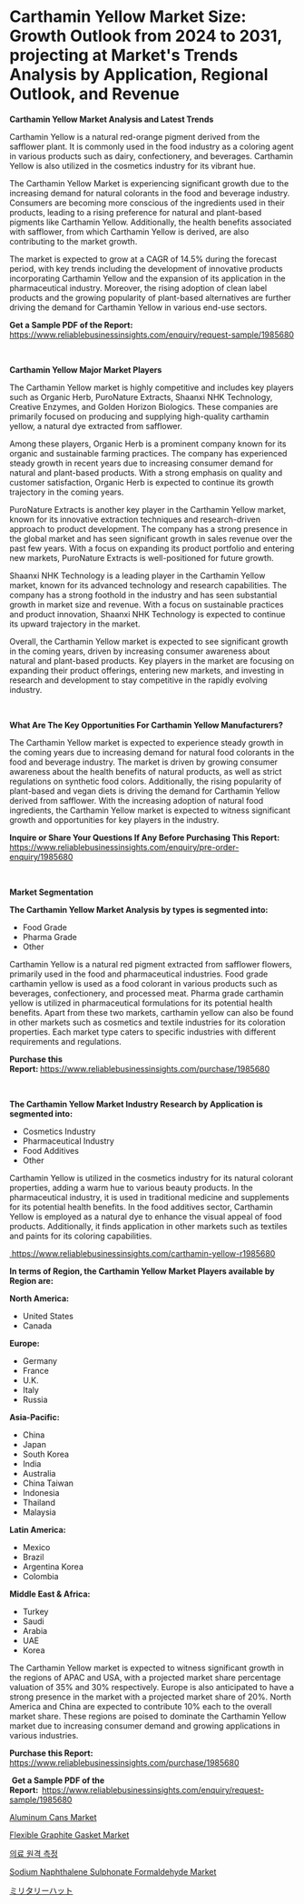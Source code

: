 <p><h1>Carthamin Yellow Market Size: Growth Outlook from 2024 to 2031, projecting at Market's Trends Analysis by Application, Regional Outlook, and Revenue</h1></p><p><strong>Carthamin Yellow Market Analysis and Latest Trends</strong></p>
<p><p>Carthamin Yellow is a natural red-orange pigment derived from the safflower plant. It is commonly used in the food industry as a coloring agent in various products such as dairy, confectionery, and beverages. Carthamin Yellow is also utilized in the cosmetics industry for its vibrant hue.</p><p>The Carthamin Yellow Market is experiencing significant growth due to the increasing demand for natural colorants in the food and beverage industry. Consumers are becoming more conscious of the ingredients used in their products, leading to a rising preference for natural and plant-based pigments like Carthamin Yellow. Additionally, the health benefits associated with safflower, from which Carthamin Yellow is derived, are also contributing to the market growth.</p><p>The market is expected to grow at a CAGR of 14.5% during the forecast period, with key trends including the development of innovative products incorporating Carthamin Yellow and the expansion of its application in the pharmaceutical industry. Moreover, the rising adoption of clean label products and the growing popularity of plant-based alternatives are further driving the demand for Carthamin Yellow in various end-use sectors.</p></p>
<p><strong>Get a Sample PDF of the Report:&nbsp;</strong> <a href="https://www.reliablebusinessinsights.com/enquiry/request-sample/1985680">https://www.reliablebusinessinsights.com/enquiry/request-sample/1985680</a></p>
<p>&nbsp;</p>
<p><strong>Carthamin Yellow Major Market Players</strong></p>
<p><p>The Carthamin Yellow market is highly competitive and includes key players such as Organic Herb, PuroNature Extracts, Shaanxi NHK Technology, Creative Enzymes, and Golden Horizo​​n Biologics. These companies are primarily focused on producing and supplying high-quality carthamin yellow, a natural dye extracted from safflower.</p><p>Among these players, Organic Herb is a prominent company known for its organic and sustainable farming practices. The company has experienced steady growth in recent years due to increasing consumer demand for natural and plant-based products. With a strong emphasis on quality and customer satisfaction, Organic Herb is expected to continue its growth trajectory in the coming years.</p><p>PuroNature Extracts is another key player in the Carthamin Yellow market, known for its innovative extraction techniques and research-driven approach to product development. The company has a strong presence in the global market and has seen significant growth in sales revenue over the past few years. With a focus on expanding its product portfolio and entering new markets, PuroNature Extracts is well-positioned for future growth.</p><p>Shaanxi NHK Technology is a leading player in the Carthamin Yellow market, known for its advanced technology and research capabilities. The company has a strong foothold in the industry and has seen substantial growth in market size and revenue. With a focus on sustainable practices and product innovation, Shaanxi NHK Technology is expected to continue its upward trajectory in the market.</p><p>Overall, the Carthamin Yellow market is expected to see significant growth in the coming years, driven by increasing consumer awareness about natural and plant-based products. Key players in the market are focusing on expanding their product offerings, entering new markets, and investing in research and development to stay competitive in the rapidly evolving industry.</p></p>
<p>&nbsp;</p>
<p><strong>What Are The Key Opportunities For Carthamin Yellow Manufacturers?</strong></p>
<p><p>The Carthamin Yellow market is expected to experience steady growth in the coming years due to increasing demand for natural food colorants in the food and beverage industry. The market is driven by growing consumer awareness about the health benefits of natural products, as well as strict regulations on synthetic food colors. Additionally, the rising popularity of plant-based and vegan diets is driving the demand for Carthamin Yellow derived from safflower. With the increasing adoption of natural food ingredients, the Carthamin Yellow market is expected to witness significant growth and opportunities for key players in the industry.</p></p>
<p><strong>Inquire or Share Your Questions If Any Before Purchasing This Report:</strong> <a href="https://www.reliablebusinessinsights.com/enquiry/pre-order-enquiry/1985680">https://www.reliablebusinessinsights.com/enquiry/pre-order-enquiry/1985680</a></p>
<p>&nbsp;</p>
<p><strong>Market Segmentation</strong></p>
<p><strong>The Carthamin Yellow Market Analysis by types is segmented into:</strong></p>
<p><ul><li>Food Grade</li><li>Pharma Grade</li><li>Other</li></ul></p>
<p><p>Carthamin Yellow is a natural red pigment extracted from safflower flowers, primarily used in the food and pharmaceutical industries. Food grade carthamin yellow is used as a food colorant in various products such as beverages, confectionery, and processed meat. Pharma grade carthamin yellow is utilized in pharmaceutical formulations for its potential health benefits. Apart from these two markets, carthamin yellow can also be found in other markets such as cosmetics and textile industries for its coloration properties. Each market type caters to specific industries with different requirements and regulations.</p></p>
<p><strong>Purchase this Report:&nbsp;</strong><a href="https://www.reliablebusinessinsights.com/purchase/1985680">https://www.reliablebusinessinsights.com/purchase/1985680</a></p>
<p>&nbsp;</p>
<p><strong>The Carthamin Yellow Market Industry Research by Application is segmented into:</strong></p>
<p><ul><li>Cosmetics Industry</li><li>Pharmaceutical Industry</li><li>Food Additives</li><li>Other</li></ul></p>
<p><p>Carthamin Yellow is utilized in the cosmetics industry for its natural colorant properties, adding a warm hue to various beauty products. In the pharmaceutical industry, it is used in traditional medicine and supplements for its potential health benefits. In the food additives sector, Carthamin Yellow is employed as a natural dye to enhance the visual appeal of food products. Additionally, it finds application in other markets such as textiles and paints for its coloring capabilities.</p></p>
<p><a href="https://www.reliablebusinessinsights.com/carthamin-yellow-r1985680">&nbsp;https://www.reliablebusinessinsights.com/carthamin-yellow-r1985680</a></p>
<p><strong>In terms of Region, the Carthamin Yellow Market Players available by Region are:</strong></p>
<p>
    <p> <strong> North America: </strong>
        <ul>
            <li>United States</li>
            <li>Canada</li>
        </ul>
        </p> 
    <p> <strong> Europe: </strong>
        <ul>
            <li>Germany</li>
            <li>France</li>
            <li>U.K.</li>
            <li>Italy</li>
            <li>Russia</li>
        </ul>
        </p> 
    <p> <strong> Asia-Pacific: </strong>
        <ul>
            <li>China</li>
            <li>Japan</li>
            <li>South Korea</li>
            <li>India</li>
            <li>Australia</li>
            <li>China Taiwan</li>
            <li>Indonesia</li>
            <li>Thailand</li>
            <li>Malaysia</li>
        </ul>
        </p> 
    <p> <strong> Latin America: </strong>
        <ul>
            <li>Mexico</li>
            <li>Brazil</li>
            <li>Argentina Korea</li>
            <li>Colombia</li>
        </ul>
        </p> 
    <p> <strong> Middle East & Africa: </strong>
        <ul>
            <li>Turkey</li>
            <li>Saudi</li>
            <li>Arabia</li>
            <li>UAE</li>
            <li>Korea</li>
        </ul>
    </p>
    </p>
<p><p>The Carthamin Yellow market is expected to witness significant growth in the regions of APAC and USA, with a projected market share percentage valuation of 35% and 30% respectively. Europe is also anticipated to have a strong presence in the market with a projected market share of 20%. North America and China are expected to contribute 10% each to the overall market share. These regions are poised to dominate the Carthamin Yellow market due to increasing consumer demand and growing applications in various industries.</p></p>
<p><strong>Purchase this Report: </strong><a href="https://www.reliablebusinessinsights.com/purchase/1985680">https://www.reliablebusinessinsights.com/purchase/1985680</a></p>
<p>&nbsp;<strong>Get a Sample PDF of the Report:&nbsp;&nbsp;</strong><a href="https://www.reliablebusinessinsights.com/enquiry/request-sample/1985680">https://www.reliablebusinessinsights.com/enquiry/request-sample/1985680</a></p>
<p><strong></strong></p>
<p><p><a href="https://medium.com/@kstephenurdes435/aluminum-cans-market-research-report-market-forecast-and-growth-prospects-with-a-steady-cagr-of-9-5-1f37d41af909">Aluminum Cans Market</a></p><p><a href="https://github.com/flower89678/Market-Research-Report-List-1/blob/main/flexible-graphite-gasket-market.md">Flexible Graphite Gasket Market</a></p><p><a href="https://github.com/TobyKub4685/Market-Research-Report-List-2/blob/main/20812569776.md">의료 원격 측정</a></p><p><a href="https://medium.com/@jacobwilkins67/sodium-naphthalene-sulphonate-formaldehyde-market-outlook-and-forecast-from-2024-to-2031-5a7df962e650">Sodium Naphthalene Sulphonate Formaldehyde Market</a></p><p><a href="https://github.com/ycmtqqhvk3273/Market-Research-Report-List-3/blob/main/16399265452.md">ミリタリーハット</a></p></p>